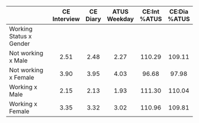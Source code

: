 
|                      | CE<br>Interview |  CE<br>Diary | ATUS<br>Weekday | CE:Int<br>%ATUS | CE:Dia<br>%ATUS |
| -------------------- | :----------: | :----------: | :----------: | :----------: | :----------: |
| Working Status x Gender |              |              |              |              |              |
| Not working x Male   |         2.51 |         2.48 |         2.27 |       110.29 |       109.11 |
| Not working x Female |         3.90 |         3.95 |         4.03 |        96.68 |        97.98 |
| Working x Male       |         2.15 |         2.13 |         1.93 |       111.30 |       110.04 |
| Working x Female     |         3.35 |         3.32 |         3.02 |       110.96 |       109.81 |

